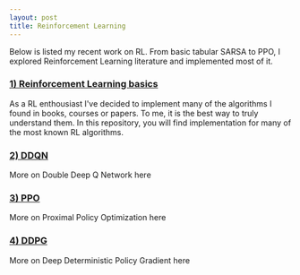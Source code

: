 ```yaml
---
layout: post
title: Reinforcement Learning
---
```


Below is listed my recent work on RL. From basic tabular SARSA to PPO, I explored Reinforcement Learning literature and implemented most of it.  

### [1) Reinforcement Learning basics]({{site.baseurl}}/rl/basics) 

As a RL enthousiast I've decided to implement many of the algorithms I found in books, courses or papers.  To me, it is the best way to truly understand them.  In this repository, you will find implementation for many of the most known RL algorithms. 



### [2) DDQN]({{site.baseurl}}/rl/ddqn)

More on Double Deep Q Network here



### [3) PPO]({{site.baseurl}}rl/ppo)

More on Proximal Policy Optimization here



### [4) DDPG]({{site.baseurl}}/rl/ddpg)

More on Deep Deterministic Policy Gradient here